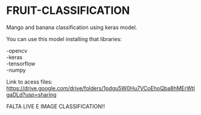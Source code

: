 # FRUIT-CLASSIFICATION
Mango and banana classification using keras model.

You can use this model installing that libraries:

-opencv <br />
-keras <br />
-tensorflow <br />
-numpy <br />

Link to acess files: <https://drive.google.com/drive/folders/1pdgu5W0Hu7VCoEhoQba8hMErWtlgaDLd?usp=sharing>

FALTA LIVE E IMAGE CLASSIFICATION!!
